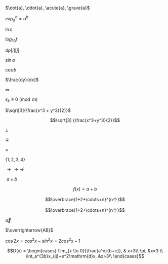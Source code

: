 <!--
 * @Descripttion: 
 * @Author: laidui
 * @version: 
 * @Date: 2024-10-08 12:02:23
 * @LastEditors: lai dui
 * @LastEditTime: 2024-10-08 12:08:33
  -->
  $\dot{a}, \ddot{a}, \acute{a}, \grave{a}$

$exp_a^b = a^b$

$\ln c$

$log_{10}{f}$

$dp[i][j]$

$\sin a$

$\cos b$

$\frac{dy}{dx}$

$\infty$

$s_k \equiv 0 \pmod{m}$

$\sqrt[3]{\frac{x^3 + y^3}{2}}$

$$\sqrt[3] {\frac{x^3+y^3}{2}}$$

$\pm$

$\mp$

$\times$

$\{1, 2, 3, 4\}$

$\rightarrow \to \nrightarrow$

$\ a \times b$

$$ f(x) = a + b$$

$$\overbrace{1+2+\cdots+n}^{n个}$$

$$\overbrace{1+2+\cdots+n}^{n个}$$

$\vec{a}$

$\overrightarrow{AB}$

$\cos 2x = cos^2{x} -sin^2{x} = 2cos^2{x} - 1$

$$D(x) = \begin{cases} \lim_{x \to 0}{\frac{a^x}{b+c}}, & x<3\\ \pi, &x=3 \\ \int_a^{3b}x_{ij}+e^2\mathrm{d}x, &x>3\\ \end{cases}$$

